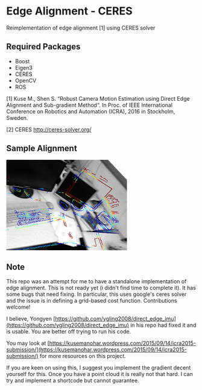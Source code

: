 # Edge Alignment - CERES

Reimplementation of edge alignment [1] using CERES solver

## Required Packages
- Boost
- Eigen3
- CERES
- OpenCV
- ROS

[1] Kuse M., Shen S. “Robust Camera Motion Estimation using Direct Edge Alignment and Sub-gradient Method“. In Proc. of IEEE International Conference on Robotics and Automation (ICRA), 2016 in Stockholm, Sweden.

[2] CERES http://ceres-solver.org/

## Sample Alignment
![](readme/output_7ewdbs.gif)


## Note
This repo was an attempt for me to have a standalone
implementation of edge alignment. This is not ready yet (i didn't find time to complete it).
It has some bugs that need fixing. In particular, this uses google's ceres solver and the issue is in defining a grid-based cost function. Contributions welcome!

I believe, Yongyen [https://github.com/ygling2008/direct_edge_imu](https://github.com/ygling2008/direct_edge_imu) in his repo had
fixed it and is usable. You are better off trying to
run his code.

You may look at [https://kusemanohar.wordpress.com/2015/09/14/icra2015-submission/](https://kusemanohar.wordpress.com/2015/09/14/icra2015-submission/)
for more resources on this project.

If you are keen on using this, I suggest you implement the gradient decent yourself for this. Once you have a point cloud it is really not that hard. I can try and implement a shortcode but cannot guarantee.


